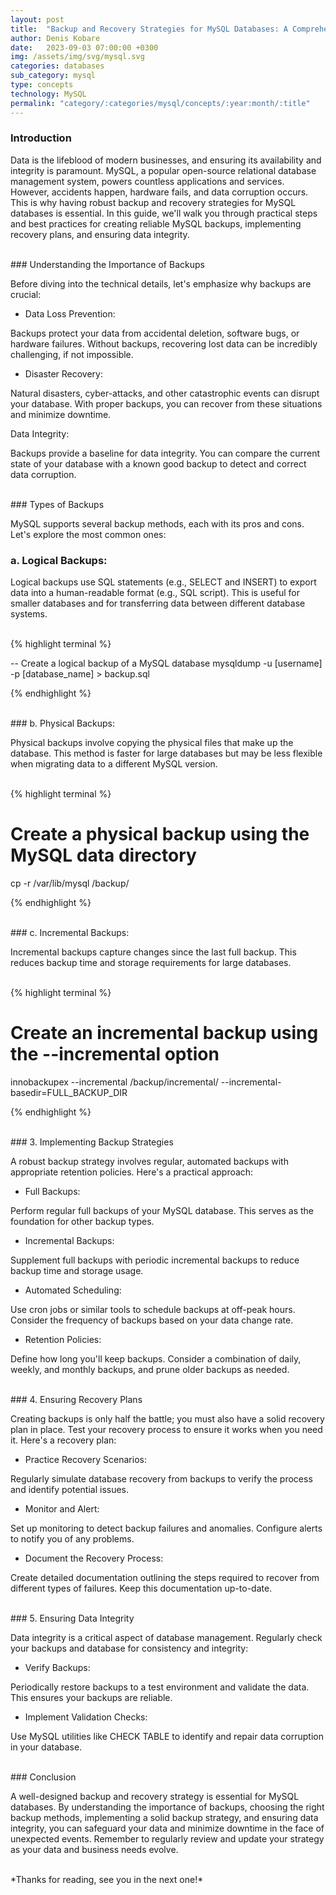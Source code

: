 ```yaml
---
layout: post
title:  "Backup and Recovery Strategies for MySQL Databases: A Comprehensive Guide"
author: Denis Kobare
date:   2023-09-03 07:00:00 +0300
img: /assets/img/svg/mysql.svg
categories: databases
sub_category: mysql
type: concepts
technology: MySQL
permalink: "category/:categories/mysql/concepts/:year:month/:title"
---
```




### Introduction

Data is the lifeblood of modern businesses, and ensuring its availability and 
integrity is paramount. MySQL, a popular open-source relational database 
management system, powers countless applications and services. However, accidents 
happen, hardware fails, and data corruption occurs. This is why having robust 
backup and recovery strategies for MySQL databases is essential. In this guide, 
we'll walk you through practical steps and best practices for creating reliable 
MySQL backups, implementing recovery plans, and ensuring data integrity.


<br>
### Understanding the Importance of Backups

Before diving into the technical details, let's emphasize why backups are crucial:

- Data Loss Prevention:

Backups protect your data from accidental deletion, software bugs, or hardware 
failures. Without backups, recovering lost data can be incredibly challenging, 
if not impossible.

- Disaster Recovery:

Natural disasters, cyber-attacks, and other catastrophic events can disrupt your 
database. With proper backups, you can recover from these situations and minimize 
downtime.

Data Integrity:

Backups provide a baseline for data integrity. You can compare the current state 
of your database with a known good backup to detect and correct data corruption.


<br>
### Types of Backups

MySQL supports several backup methods, each with its pros and cons. Let's explore 
the most common ones:

### a. Logical Backups:

Logical backups use SQL statements (e.g., SELECT and INSERT) to export data into 
a human-readable format (e.g., SQL script). This is useful for smaller databases 
and for transferring data between different database systems.


<br>
{% highlight terminal %}

-- Create a logical backup of a MySQL database
mysqldump -u [username] -p [database_name] > backup.sql

{% endhighlight %}



<br>
### b. Physical Backups:

Physical backups involve copying the physical files that make up the database. 
This method is faster for large databases but may be less flexible when migrating 
data to a different MySQL version.


<br>
{% highlight terminal %}

# Create a physical backup using the MySQL data directory
cp -r /var/lib/mysql /backup/

{% endhighlight %}


<br>
### c. Incremental Backups:

Incremental backups capture changes since the last full backup. This reduces 
backup time and storage requirements for large databases.


<br>
{% highlight terminal %}

# Create an incremental backup using the --incremental option
innobackupex --incremental /backup/incremental/ --incremental-basedir=FULL_BACKUP_DIR

{% endhighlight %}


<br>
### 3. Implementing Backup Strategies

A robust backup strategy involves regular, automated backups with appropriate 
retention policies. Here's a practical approach:

- Full Backups:

Perform regular full backups of your MySQL database. This serves as the 
foundation for other backup types.

- Incremental Backups:

Supplement full backups with periodic incremental backups to reduce backup time 
and storage usage.

- Automated Scheduling:

Use cron jobs or similar tools to schedule backups at off-peak hours. Consider 
the frequency of backups based on your data change rate.

- Retention Policies:

Define how long you'll keep backups. Consider a combination of daily, weekly, 
and monthly backups, and prune older backups as needed.


<br>
### 4. Ensuring Recovery Plans

Creating backups is only half the battle; you must also have a solid recovery 
plan in place. Test your recovery process to ensure it works when you need it. 
Here's a recovery plan:

- Practice Recovery Scenarios:

Regularly simulate database recovery from backups to verify the process and 
identify potential issues.

- Monitor and Alert:

Set up monitoring to detect backup failures and anomalies. Configure alerts to 
notify you of any problems.

- Document the Recovery Process:

Create detailed documentation outlining the steps required to recover from 
different types of failures. Keep this documentation up-to-date.


<br>
### 5. Ensuring Data Integrity

Data integrity is a critical aspect of database management. Regularly check your 
backups and database for consistency and integrity:

- Verify Backups:

Periodically restore backups to a test environment and validate the data. This 
ensures your backups are reliable.

- Implement Validation Checks:

Use MySQL utilities like CHECK TABLE to identify and repair data corruption in 
your database.



<br>
### Conclusion

A well-designed backup and recovery strategy is essential for MySQL databases. 
By understanding the importance of backups, choosing the right backup methods, 
implementing a solid backup strategy, and ensuring data integrity, you can 
safeguard your data and minimize downtime in the face of unexpected events. 
Remember to regularly review and update your strategy as your data and business 
needs evolve.


<br>
*Thanks for reading, see you in the next one!*
